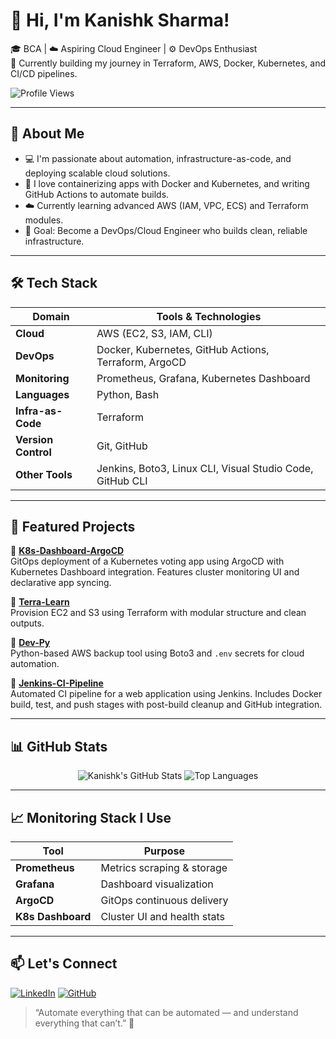 # 👋 Hi, I'm Kanishk Sharma!

🎓 BCA | ☁️ Aspiring Cloud Engineer | ⚙️ DevOps Enthusiast  
🚀 Currently building my journey in Terraform, AWS, Docker, Kubernetes, and CI/CD pipelines.

![Profile Views](https://komarev.com/ghpvc/?username=Kani-shk&style=flat-square&color=blue)

---

## 🌱 About Me

- 💻 I'm passionate about automation, infrastructure-as-code, and deploying scalable cloud solutions.
- 🐳 I love containerizing apps with Docker and Kubernetes, and writing GitHub Actions to automate builds.
- ☁️ Currently learning advanced AWS (IAM, VPC, ECS) and Terraform modules.
- 🎯 Goal: Become a DevOps/Cloud Engineer who builds clean, reliable infrastructure.

---

## 🛠️ Tech Stack

| Domain            | Tools & Technologies                                                    |
|-------------------|-------------------------------------------------------------------------|
| **Cloud**         | AWS (EC2, S3, IAM, CLI)                                                 |
| **DevOps**        | Docker, Kubernetes, GitHub Actions, Terraform, ArgoCD                   |
| **Monitoring**    | Prometheus, Grafana, Kubernetes Dashboard                         |
| **Languages**     | Python, Bash                                                            |
| **Infra-as-Code** | Terraform                                                               |
| **Version Control** | Git, GitHub                                                           |
| **Other Tools**   | Jenkins, Boto3, Linux CLI, Visual Studio Code, GitHub CLI               |

---

## 🔧 Featured Projects

🔹 [**K8s-Dashboard-ArgoCD**](https://github.com/Kani-shk/argoCD-dashboard.git)  
GitOps deployment of a Kubernetes voting app using ArgoCD with Kubernetes Dashboard integration. Features cluster monitoring UI and declarative app syncing.

🔹 [**Terra-Learn**](https://github.com/Kani-shk/terra-learn)  
Provision EC2 and S3 using Terraform with modular structure and clean outputs.

🔹 [**Dev-Py**](https://github.com/Kani-shk/dev-py)  
Python-based AWS backup tool using Boto3 and `.env` secrets for cloud automation.

🔹 [**Jenkins-CI-Pipeline**](https://github.com/Kani-shk/jenkins-ci-pipeline)  
Automated CI pipeline for a web application using Jenkins. Includes Docker build, test, and push stages with post-build cleanup and GitHub integration.

---

## 📊 GitHub Stats

<div align="center">
  
![Kanishk's GitHub Stats](https://github-readme-stats.vercel.app/api?username=Kani-shk&show_icons=true&theme=radical&hide=issues&count_private=true)
![Top Languages](https://github-readme-stats.vercel.app/api/top-langs/?username=Kani-shk&layout=compact&theme=radical)

</div>

---

## 📈 Monitoring Stack I Use

| Tool        | Purpose                          |
|-------------|----------------------------------|
| **Prometheus** | Metrics scraping & storage     |
| **Grafana**    | Dashboard visualization         |
| **ArgoCD**     | GitOps continuous delivery      |
| **K8s Dashboard** | Cluster UI and health stats |

---

## 📫 Let's Connect

[![LinkedIn](https://img.shields.io/badge/-LinkedIn-blue?style=flat-square&logo=linkedin&link=www.linkedin.com/in/kanishk-sharma-65a9a8278)](www.linkedin.com/in/kanishk-sharma-65a9a8278)
[![GitHub](https://img.shields.io/badge/-GitHub-black?style=flat-square&logo=github&link=https://github.com/Kani-shk)](https://github.com/Kani-shk)

> “Automate everything that can be automated — and understand everything that can’t.” 🔁
